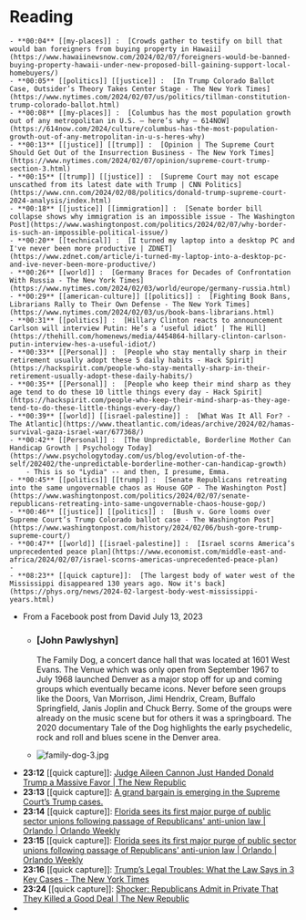 # Reading
	- **00:04** [[my-places]] :  [Crowds gather to testify on bill that would ban foreigners from buying property in Hawaii](https://www.hawaiinewsnow.com/2024/02/07/foreigners-would-be-banned-buying-property-hawaii-under-new-proposed-bill-gaining-support-local-homebuyers/)
	- **00:05** [[politics]] [[justice]] :  [In Trump Colorado Ballot Case, Outsider’s Theory Takes Center Stage - The New York Times](https://www.nytimes.com/2024/02/07/us/politics/tillman-constitution-trump-colorado-ballot.html)
	- **00:08** [[my-places]] :  [Columbus has the most population growth out of any metropolitan in U.S. – here’s why – 614NOW](https://614now.com/2024/culture/columbus-has-the-most-population-growth-out-of-any-metropolitan-in-u-s-heres-why)
	- **00:13** [[justice]] [[trump]] :  [Opinion | The Supreme Court Should Get Out of the Insurrection Business - The New York Times](https://www.nytimes.com/2024/02/07/opinion/supreme-court-trump-section-3.html)
	- **00:15** [[trump]] [[justice]] :  [Supreme Court may not escape unscathed from its latest date with Trump | CNN Politics](https://www.cnn.com/2024/02/08/politics/donald-trump-supreme-court-2024-analysis/index.html)
	- **00:18** [[justice]] [[immigration]] :  [Senate border bill collapse shows why immigration is an impossible issue - The Washington Post](https://www.washingtonpost.com/politics/2024/02/07/why-border-is-such-an-impossible-political-issue/)
	- **00:20** [[technical]] :  [I turned my laptop into a desktop PC and I've never been more productive | ZDNET](https://www.zdnet.com/article/i-turned-my-laptop-into-a-desktop-pc-and-ive-never-been-more-productive/)
	- **00:26** [[world]] :  [Germany Braces for Decades of Confrontation With Russia - The New York Times](https://www.nytimes.com/2024/02/03/world/europe/germany-russia.html)
	- **00:29** [[american-culture]] [[politics]] :  [Fighting Book Bans, Librarians Rally to Their Own Defense - The New York Times](https://www.nytimes.com/2024/02/03/us/book-bans-librarians.html)
	- **00:31** [[politics]] :  [Hillary Clinton reacts to announcement Carlson will interview Putin: He’s a ‘useful idiot’ | The Hill](https://thehill.com/homenews/media/4454864-hillary-clinton-carlson-putin-interview-hes-a-useful-idiot/)
	- **00:33** [[Personal]] :  [People who stay mentally sharp in their retirement usually adopt these 5 daily habits - Hack Spirit](https://hackspirit.com/people-who-stay-mentally-sharp-in-their-retirement-usually-adopt-these-daily-habits/)
	- **00:35** [[Personal]] :  [People who keep their mind sharp as they age tend to do these 10 little things every day - Hack Spirit](https://hackspirit.com/people-who-keep-their-mind-sharp-as-they-age-tend-to-do-these-little-things-every-day/)
	- **00:39** [[world]] [[israel-palestine]] :  [What Was It All For? - The Atlantic](https://www.theatlantic.com/ideas/archive/2024/02/hamas-survival-gaza-israel-war/677368/)
	- **00:42** [[Personal]] :  [The Unpredictable, Borderline Mother Can Handicap Growth | Psychology Today](https://www.psychologytoday.com/us/blog/evolution-of-the-self/202402/the-unpredictable-borderline-mother-can-handicap-growth)
		- This is so "Lydia" -- and then, I presume, Emma.
	- **00:45** [[politics]] [[trump]] :  [Senate Republicans retreating into the same ungovernable chaos as House GOP - The Washington Post](https://www.washingtonpost.com/politics/2024/02/07/senate-republicans-retreating-into-same-ungovernable-chaos-house-gop/)
	- **00:46** [[justice]] [[politics]] :  [Bush v. Gore looms over Supreme Court’s Trump Colorado ballot case - The Washington Post](https://www.washingtonpost.com/history/2024/02/06/bush-gore-trump-supreme-court/)
	- **00:47** [[world]] [[israel-palestine]] :  [Israel scorns America’s unprecedented peace plan](https://www.economist.com/middle-east-and-africa/2024/02/07/israel-scorns-americas-unprecedented-peace-plan)
	-
	- **08:23** [[quick capture]]:  [The largest body of water west of the Mississippi disappeared 130 years ago. Now it's back](https://phys.org/news/2024-02-largest-body-west-mississippi-years.html)
- From a Facebook post from David July 13, 2023
	- ### [**John Pawlyshyn**]
	  
	  The Family Dog, a concert dance hall that was located at 1601 West Evans. The Venue which was only open from September 1967 to July 1968 launched Denver as a major stop off for up and coming groups which eventually became icons. Never before seen groups like the Doors, Van Morrison, Jimi Hendrix, Cream, Buffalo Springfield, Janis Joplin and Chuck Berry. Some of the groups were already on the music scene but for others it was a springboard. The 2020 documentary Tale of the Dog highlights the early psychedelic, rock and roll and blues scene in the Denver area.
	- ![family-dog-3.jpg](../assets/family-dog-3_1707434906110_0.jpg)
- **23:12** [[quick capture]]:  [Judge Aileen Cannon Just Handed Donald Trump a Massive Favor | The New Republic](https://newrepublic.com/post/178864/judge-aileen-cannon-trump-massive-favor-classified-documents)
- **23:13** [[quick capture]]:  [A grand bargain is emerging in the Supreme Court’s Trump cases.](https://slate.com/news-and-politics/2024/02/supreme-court-trump-john-roberts-bargain.html)
- **23:14** [[quick capture]]:  [Florida sees its first major purge of public sector unions following passage of Republicans' anti-union law | Orlando | Orlando Weekly](https://www.orlandoweekly.com/news/florida-sees-its-first-major-purge-of-public-sector-unions-following-passage-of-republicans-anti-union-law-36129127?utm_source=newsshowcase&utm_medium=gnews&utm_campaign=CDAqKggAIhDzSAbhwaCkgQKJPs2BtmwzKhQICiIQ80gG4cGgpIECiT7NgbZsMzCUzfEB&utm_content=rundown)
- **23:15** [[quick capture]]:  [Florida sees its first major purge of public sector unions following passage of Republicans' anti-union law | Orlando | Orlando Weekly](https://www.orlandoweekly.com/news/florida-sees-its-first-major-purge-of-public-sector-unions-following-passage-of-republicans-anti-union-law-36129127?utm_source=newsshowcase&utm_medium=gnews&utm_campaign=CDAqKggAIhDzSAbhwaCkgQKJPs2BtmwzKhQICiIQ80gG4cGgpIECiT7NgbZsMzCUzfEB&utm_content=rundown)
- **23:16** [[quick capture]]:  [Trump’s Legal Troubles: What the Law Says in 3 Key Cases - The New York Times](https://www.nytimes.com/interactive/2024/us/trump-supreme-court-cases.html)
- **23:24** [[quick capture]]:  [Shocker: Republicans Admit in Private That They Killed a Good Deal | The New Republic](https://newrepublic.com/article/178860/republicans-border-deal-michael-bennet)
-